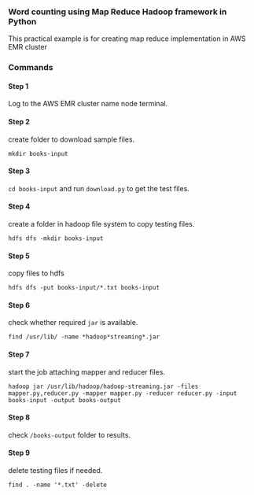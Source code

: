 ### Word counting using Map Reduce Hadoop framework in Python

This practical example is for creating map reduce implementation in AWS EMR cluster

### Commands

#### Step 1

Log to the AWS EMR cluster name node terminal.

#### Step 2

create folder to download sample files.

`mkdir books-input`

#### Step 3

`cd books-input` and run `download.py` to get the test files.

#### Step 4

create a folder in hadoop file system to copy testing files.

`hdfs dfs -mkdir books-input`

#### Step 5

copy files to hdfs

`hdfs dfs -put books-input/*.txt books-input`

#### Step 6

check whether required `jar` is available.

`find /usr/lib/ -name *hadoop*streaming*.jar`

#### Step 7

start the job attaching mapper and reducer files.

`hadoop jar /usr/lib/hadoop/hadoop-streaming.jar -files mapper.py,reducer.py -mapper mapper.py -reducer reducer.py -input books-input -output books-output
`

#### Step 8

check `/books-output` folder to results.

#### Step 9

delete testing files if needed.

`find . -name '*.txt' -delete`